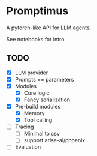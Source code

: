 # Promptimus

A pytorch-like API for LLM agents.

See notebooks for intro.

## TODO

- [x] LLM provider
- [x] Prompts == parameters
- [x] Modules
  - [x] Core logic
  - [x] Fancy serialization
- [x] Pre-build modules
  - [x] Memory
  - [x] Tool calling
- [ ] Tracing
  - [ ] Minimal to csv
  - [ ] support arise-ai/phoenix
- [ ] Evaluation
